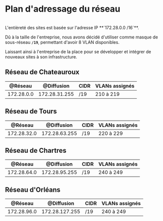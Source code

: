 # **Plan d'adressage du réseau**
<br />
L'entièreté des sites est basée sur l'adresse IP **`172.28.0.0 /16`**. 

Dû à la taille de l'entreprise, nous avons décidé d'utiliser comme masque de sous-réseau **`/19`**, permettant d'avoir 8 VLAN disponibles. 

Laissant ainsi à l'entreprise de la place pour se développer et intégrer de nouveaux sites à son infrastructure.

## **Réseau de Chateauroux**

| @Réseau | @Diffusion | CIDR |  VLANs assignés |
|----------|--------|----------------|----------------------|
|172.28.0.0 | 172.28.31.255 | /19 | 210 à 219 |

## **Réseau de Tours**

| @Réseau | @Diffusion | CIDR |  VLANs assignés |
|----------|--------|----------------|----------------------|
|172.28.32.0 | 172.28.63.255 | /19 | 220 à 229 |

## **Réseau de Chartres**

| @Réseau | @Diffusion | CIDR |  VLANs assignés |
|----------|--------|----------------|----------------------|
|172.28.64.0 | 172.28.95.255 | /19 | 240 à 249 |

## **Réseau d'Orléans**

| @Réseau | @Diffusion | CIDR |  VLANs assignés |
|----------|--------|----------------|----------------------|
|172.28.96.0 | 172.28.127.255 | /19 | 240 à 249 |